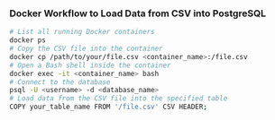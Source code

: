 ### Docker Workflow to Load Data from CSV into PostgreSQL

```bash
# List all running Docker containers
docker ps
# Copy the CSV file into the container
docker cp /path/to/your/file.csv <container_name>:/file.csv
# Open a Bash shell inside the container
docker exec -it <container_name> bash
# Connect to the database
psql -U <username> -d <database_name>
# Load data from the CSV file into the specified table
COPY your_table_name FROM '/file.csv' CSV HEADER;
```


